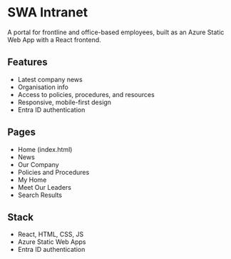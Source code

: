 # SWA Intranet

A portal for frontline and office-based employees, built as an Azure Static Web App with a React frontend.

## Features

- Latest company news
- Organisation info
- Access to policies, procedures, and resources
- Responsive, mobile-first design
- Entra ID authentication

## Pages

- Home (index.html)
- News
- Our Company
- Policies and Procedures
- My Home
- Meet Our Leaders
- Search Results

## Stack

- React, HTML, CSS, JS
- Azure Static Web Apps
- Entra ID authentication
